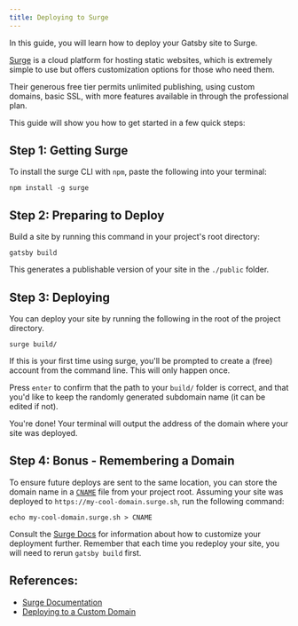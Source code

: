 ```yaml
---
title: Deploying to Surge
---
```


In this guide, you will learn how to deploy your Gatsby site to Surge.

[Surge](https://surge.sh/) is a cloud platform for hosting static websites, which is extremely simple to use but offers customization options for those who need them.

Their generous free tier permits unlimited publishing, using custom domains, basic SSL, with more features available in through the professional plan.

This guide will show you how to get started in a few quick steps:

## Step 1: Getting Surge

To install the surge CLI with `npm`, paste the following into your terminal:

```shell
npm install -g surge
```

## Step 2: Preparing to Deploy

Build a site by running this command in your project's root directory:

```shell
gatsby build
```

This generates a publishable version of your site in the `./public` folder.

## Step 3: Deploying

You can deploy your site by running the following in the root of the project directory.

```shell
surge build/
```

If this is your first time using surge, you'll be prompted to create a (free) account from the command line. This will only happen once.

Press `enter` to confirm that the path to your `build/` folder is correct, and that you'd like to keep the randomly generated subdomain name (it can be edited if not).

You're done! Your terminal will output the address of the domain where your site was deployed.

## Step 4: Bonus - Remembering a Domain

To ensure future deploys are sent to the same location, you can store the domain name in a [`CNAME`](https://surge.sh/help/remembering-a-domain) file from your project root. Assuming your site was deployed to `https://my-cool-domain.surge.sh`, run the following command:

```shell
echo my-cool-domain.surge.sh > CNAME
```

Consult the [Surge Docs](https://surge.sh/help/) for information about how to customize your deployment further. Remember that each time you redeploy your site, you will need to rerun `gatsby build` first.

## References:

- [Surge Documentation](https://surge.sh/help/)
- [Deploying to a Custom Domain](https://surge.sh/help/adding-a-custom-domain)
